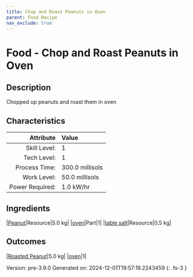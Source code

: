 ```yaml
---
title: Chop and Roast Peanuts in Oven
parent: Food Recipe
nav_exclude: true
---
```

# Food - Chop and Roast Peanuts in Oven

## Description
Chopped up peanuts and roast them in oven 

## Characteristics

| Attribute      | Value |
|--------:|:------|
|Skill Level:|1|
|Tech Level:|1|
|Process Time:|300.0 millisols|
|Work Level:|50.0 millisols|
|Power Required:|1.0 kW/hr|

## Ingredients

|[Peanut](../resource/peanut.html)|Resource|5.0 kg|
|[oven](../part/oven.html)|Part|1|
|[table salt](../resource/table-salt.html)|Resource|0.5 kg|

## Outcomes

|[Roasted Peanut](../resource/roasted-peanut.html)|5.0 kg|
|[oven](../part/oven.html)|1|


Version: pre-3.9.0 Generated on: 2024-12-01T19:57:19.2243459
{: .fs-3 }

